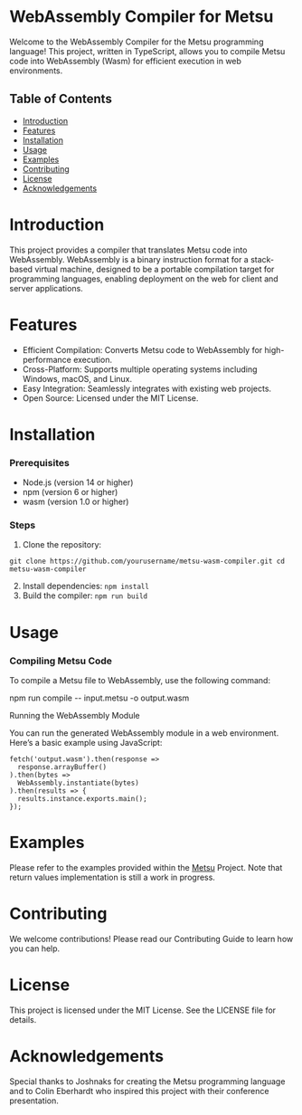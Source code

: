 # WebAssembly Compiler for Metsu

Welcome to the WebAssembly Compiler for the Metsu programming language! This project, written in TypeScript, allows you to compile Metsu code into WebAssembly (Wasm) for efficient execution in web environments.
## Table of Contents

* [Introduction](#Introduction)
* [Features](#Features)
* [Installation](#Installation)
* [Usage](#Usage)
* [Examples](#Examples)
* [Contributing](#Contributing)
* [License](#License)
* [Acknowledgements](#Acknowledgements)

# Introduction

This project provides a compiler that translates Metsu code into WebAssembly. WebAssembly is a binary instruction format for a stack-based virtual machine, designed to be a portable compilation target for programming languages, enabling deployment on the web for client and server applications.

# Features

* Efficient Compilation: Converts Metsu code to WebAssembly for high-performance execution.
* Cross-Platform: Supports multiple operating systems including Windows, macOS, and Linux.
* Easy Integration: Seamlessly integrates with existing web projects.
* Open Source: Licensed under the MIT License.

# Installation
### Prerequisites

* Node.js (version 14 or higher)
* npm (version 6 or higher)
* wasm (version 1.0 or higher)

### Steps

1. Clone the repository:

`
git clone https://github.com/yourusername/metsu-wasm-compiler.git
cd metsu-wasm-compiler
`

2. Install dependencies:
`
    npm install
`
3. Build the compiler:
`
    npm run build
`
# Usage
### Compiling Metsu Code

To compile a Metsu file to WebAssembly, use the following command:

npm run compile -- input.metsu -o output.wasm

Running the WebAssembly Module

You can run the generated WebAssembly module in a web environment. Here’s a basic example using JavaScript:

```
fetch('output.wasm').then(response =>
  response.arrayBuffer()
).then(bytes =>
  WebAssembly.instantiate(bytes)
).then(results => {
  results.instance.exports.main();
});
```

# Examples
Please refer to the examples provided within the [Metsu](https://github.com/JoshnaksPNG/Metsu) Project.
Note that return values implementation is still a work in progress.

# Contributing

We welcome contributions! Please read our Contributing Guide to learn how you can help.

# License

This project is licensed under the MIT License. See the LICENSE file for details.

# Acknowledgements

Special thanks to Joshnaks for creating the Metsu programming language and to Colin Eberhardt who inspired this project with their conference presentation.
